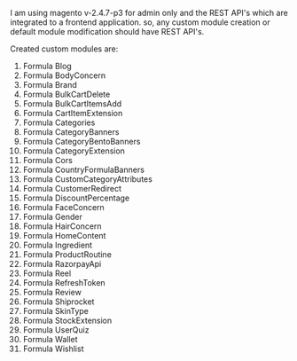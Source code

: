 I am using magento v-2.4.7-p3 for admin only and the REST API's which are integrated to a frontend application.
so, any custom module creation or default module modification should have REST API's.

Created custom modules are:

1. Formula Blog
2. Formula BodyConcern
3. Formula Brand
4. Formula BulkCartDelete
5. Formula BulkCartItemsAdd
6. Formula CartItemExtension
7. Formula Categories
8. Formula CategoryBanners
9. Formula CategoryBentoBanners
10. Formula CategoryExtension
11. Formula Cors
12. Formula CountryFormulaBanners
13. Formula CustomCategoryAttributes
14. Formula CustomerRedirect
15. Formula DiscountPercentage
16. Formula FaceConcern
17. Formula Gender
18. Formula HairConcern
19. Formula HomeContent
20. Formula Ingredient
21. Formula ProductRoutine
22. Formula RazorpayApi
23. Formula Reel
24. Formula RefreshToken
25. Formula Review
26. Formula Shiprocket
27. Formula SkinType
28. Formula StockExtension
29. Formula UserQuiz
30. Formula Wallet
31. Formula Wishlist
